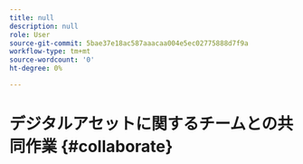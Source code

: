 ```yaml
---
title: null
description: null
role: User
source-git-commit: 5bae37e18ac587aaacaa004e5ec02775888d7f9a
workflow-type: tm+mt
source-wordcount: '0'
ht-degree: 0%

---
```



# デジタルアセットに関するチームとの共同作業 {#collaborate}


